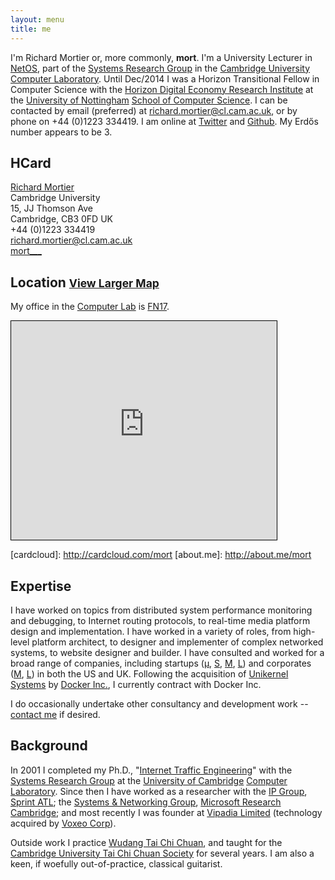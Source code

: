 ```yaml
---
layout: menu
title: me
---
```


I'm Richard Mortier or, more commonly, **mort**. I'm a University Lecturer
in [NetOS][], part of the [Systems Research Group][SRG] in the [Cambridge
University][ucam] [Computer Laboratory][cucl]. Until Dec/2014 I was a Horizon
Transitional Fellow in Computer Science with
the [Horizon Digital Economy Research Institute][horizon] at the [University of
Nottingham][nottingham] [School of Computer Science][cs]. I can be contacted by
email (preferred) at [richard.mortier@cl.cam.ac.uk][email], or by phone on +44
(0)1223 334419. I am online at [Twitter][] and [Github][]. My Erdős number
appears to be 3.

[netos]: http://www.cl.cam.ac.uk/research/srg/netos/
[srg]: http://www.cl.cam.ac.uk/research/srg/
[horizon]: http://www.horizon.ac.uk/
[nottingham]: http://www.nottingham.ac.uk/
[cs]: http://www.cs.nott.ac.uk/
[email]: mailto:richard.mortier@cl.cam.ac.uk
[twitter]: http://twitter.com/mort___
[github]: http://github.com/mor1

## HCard

<div id="hcard-Richard-Mortier" class="vcard">
  <a class="url fn" href="http://mort.io/">Richard Mortier</a>
  <div class="org">Cambridge University</div>
  <div class="adr">
    <div class="street-address">15, JJ Thomson Ave</div>
    <span class="locality">Cambridge</span>,
    <span class="postal-code">CB3 0FD</span>
    <span class="country-name">UK</span>
  </div>
  <div class="tel">+44 (0)1223 334419</div>
  <a class="email" href="mailto:richard.mortier@cl.cam.ac.uk">
    richard.mortier@cl.cam.ac.uk
  </a>
  <br />
  <a class="skype" href="skype:mort___">mort___</a>
</div>

## Location <small><a href="http://osm.org/go/0EQSAZQ6x-?layers=N">View Larger Map</a></small>

My office in the [Computer Lab][cucl] is [FN17][].

<iframe width="425" height="350" frameborder="0" scrolling="no" marginheight="0" marginwidth="0" src="http://www.openstreetmap.org/export/embed.html?bbox=0.09029388427734374%2C52.20889528631561%2C0.09372711181640624%2C52.212859510682065&amp;layer=mapnik&amp;marker=52.210877442716104%2C0.092010498046875" style="border: 1px solid black"></iframe>

[fn17]: http://www.cl.cam.ac.uk/research/dtg/openroommap/static/?s=FN17

[cardcloud]: http://cardcloud.com/mort [about.me]: http://about.me/mort

## Expertise

I have worked on topics from distributed system performance monitoring and
debugging, to Internet routing protocols, to real-time media platform design and
implementation. I have worked in a variety of roles, from high-level platform
architect, to designer and implementer of complex networked systems, to website
designer and builder. I have consulted and worked for a broad range of
companies, including startups
([&mu;][vipadia], [S][camrivox], [M][cplane], [L][alertme]) and corporates
([M][sprint], [L][microsoft]) in both the US and UK. Following the acquisition
of [Unikernel Systems](http://unikernel.com)
by [Docker Inc.](https://docker.com), I currently contract with Docker Inc.

I do occasionally undertake other consultancy and development work -- [contact
me](mailto:richard.mortier@cl.cam.ac.uk?subject=%5BWebsite%20enquiry%5d) if
desired.

[vipadia]: http://vipadia.com/
[camrivox]: http://camrivox.com/
[cplane]: http://cplane.com/
[alertme]: http://alertme.com/
[sprint]: http://sprint.com/
[microsoft]: http://microsoft.com/

## Background

In 2001 I completed my Ph.D., "[Internet Traffic Engineering][phd]" with
the [Systems Research Group][srg] at the [University of
Cambridge][ucam] [Computer Laboratory][cucl]. Since then I have worked as a
researcher with the [IP Group][ipgroup], [Sprint ATL][atl];
the
[Systems &amp; Networking Group][camsys], [Microsoft Research Cambridge][msrc];
and most recently I was founder at [Vipadia Limited][vipadia] (technology
acquired by [Voxeo Corp][voxeo]).

Outside work I practice [Wudang Tai Chi Chuan][wudang], and taught for
the [Cambridge University Tai Chi Chuan Society][cutccs] for several years. I am
also a keen, if woefully out-of-practice, classical guitarist.

[phd]: http://www.cl.cam.ac.uk/techreports/UCAM-CL-TR-532.pdf
[srg]: http://www.cl.cam.ac.uk/research/srg/
[ucam]: http://www.cam.ac.uk/
[cucl]: http://www.cl.cam.ac.uk/
[ipgroup]: http://www.sprintlabs.com/ipgroup.html
[atl]: http://www.sprintlabs.com/
[camsys]: http://research.microsoft.com/en-us/groups/camsys/default.aspx
[msrc]: http://research.microsoft.com/en-us/labs/cambridge/default.aspx
[vipadia]: http://vipadia.com/
[voxeo]: http://voxeo.com/

[wudang]: http://www.taichichuan.co.uk/
[cutccs]: http://www.srcf.ucam.org/cutccs/
